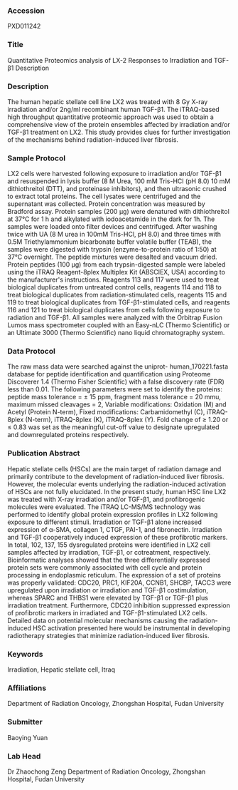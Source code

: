 ### Accession
PXD011242

### Title
Quantitative Proteomics analysis of LX-2 Responses to Irradiation and TGF-β1 Description

### Description
The human hepatic stellate cell line LX2 was treated with 8 Gy X-ray irradiation and/or 2ng/ml recombinant human TGF-β1. The iTRAQ-based high throughput quantitative proteomic approach was used to obtain a comprehensive view of the protein ensembles affected by irradiation and/or TGF-β1 treatment on LX2. This study provides clues for further investigation of the mechanisms behind radiation-induced liver fibrosis.

### Sample Protocol
LX2 cells were harvested following exposure to irradiation and/or TGF-β1 and resuspended in lysis buffer (8 M Urea, 100 mM Tris-HCl (pH 8.0) 10 mM dithiothreitol (DTT), and proteinase inhibitors), and then ultrasonic crushed to extract total proteins. The cell lysates were centrifuged and the supernatant was collected. Protein concentration was measured by Bradford assay. Protein samples (200 μg) were denatured with dithiothreitol at 37°C for 1 h and alkylated with iodoacetamide in the dark for 1h. The samples were loaded onto filter devices and centrifuged. After washing twice with UA (8 M urea in 100mM Tris-HCl, pH 8.0) and three times with 0.5M Triethylammonium bicarbonate buffer volatile buffer (TEAB), the samples were digested with trypsin (enzyme-to-protein ratio of 1:50) at 37°C overnight. The peptide mixtures were desalted and vacuum dried. Protein peptides (100 μg) from each trypsin-digested sample were labeled using the iTRAQ Reagent-8plex Multiplex Kit (ABSCIEX, USA) according to the manufacturer's instructions. Reagents 113 and 117 were used to treat biological duplicates from untreated control cells, reagents 114 and 118 to treat biological duplicates from radiation-stimulated cells, reagents 115 and 119 to treat biological duplicates from TGF-β1-stimulated cells, and reagents 116 and 121 to treat biological duplicates from cells following exposure to radiation and TGF-β1. All samples were analyzed with the Orbitrap Fusion Lumos mass spectrometer coupled with an Easy-nLC (Thermo Scientific) or an Ultimate 3000 (Thermo Scientific) nano liquid chromatography system.

### Data Protocol
The raw mass data were searched against the uniprot- human_170221.fasta database for peptide identification and quantification using Proteome Discoverer 1.4 (Thermo Fisher Scientific) with a false discovery rate (FDR) less than 0.01. The following parameters were set to identify the proteins: peptide mass tolerance = ± 15 ppm, fragment mass tolerance = 20 mmu, maximum missed cleavages = 2, Variable modifications: Oxidation (M) and Acetyl (Protein N-term), Fixed modifications: Carbamidomethyl (C), iTRAQ-8plex (N-term), iTRAQ-8plex (K), iTRAQ-8plex (Y). Fold change of ≥ 1.20 or ≤ 0.83 was set as the meaningful cut-off value to designate upregulated and downregulated proteins respectively.

### Publication Abstract
Hepatic stellate cells (HSCs) are the main target of radiation damage and primarily contribute to the development of radiation-induced liver fibrosis. However, the molecular events underlying the radiation-induced activation of HSCs are not fully elucidated. In the present study, human HSC line LX2 was treated with X-ray irradiation and/or TGF-&#x3b2;1, and profibrogenic molecules were evaluated. The iTRAQ LC-MS/MS technology was performed to identify global protein expression profiles in LX2 following exposure to different stimuli. Irradiation or TGF-&#x3b2;1 alone increased expression of &#x3b1;-SMA, collagen 1, CTGF, PAI-1, and fibronectin. Irradiation and TGF-&#x3b2;1 cooperatively induced expression of these profibrotic markers. In total, 102, 137, 155 dysregulated proteins were identified in LX2 cell samples affected by irradiation, TGF-&#x3b2;1, or cotreatment, respectively. Bioinformatic analyses showed that the three differentially expressed protein sets were commonly associated with cell cycle and protein processing in endoplasmic reticulum. The expression of a set of proteins was properly validated: CDC20, PRC1, KIF20A, CCNB1, SHCBP, TACC3 were upregulated upon irradiation or irradiation and TGF-&#x3b2;1 costimulation, whereas SPARC and THBS1 were elevated by TGF-&#x3b2;1 or TGF-&#x3b2;1 plus irradiation treatment. Furthermore, CDC20 inhibition suppressed expression of profibrotic markers in irradiated and TGF-&#x3b2;1-stimulated LX2 cells. Detailed data on potential molecular mechanisms causing the radiation-induced HSC activation presented here would be instrumental in developing radiotherapy strategies that minimize radiation-induced liver fibrosis.

### Keywords
Irradiation, Hepatic stellate cell, Itraq

### Affiliations
Department of Radiation Oncology, Zhongshan Hospital, Fudan University

### Submitter
Baoying Yuan

### Lab Head
Dr Zhaochong Zeng
Department of Radiation Oncology, Zhongshan Hospital, Fudan University



